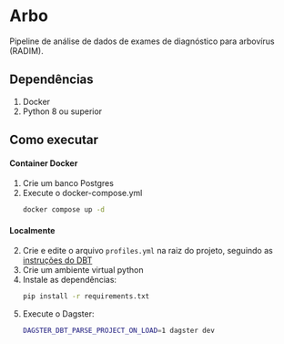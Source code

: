 # Arbo
Pipeline de análise de dados de exames de diagnóstico para arbovírus (RADIM).

## Dependências
1. Docker
2. Python 8 ou superior

## Como executar

#### Container Docker
1. Crie um banco Postgres
2. Execute o docker-compose.yml
    ```sh
    docker compose up -d
    ```

#### Localmente

2. Crie e edite o arquivo ```profiles.yml``` na raiz do projeto, seguindo as [instruções do DBT](https://docs.getdbt.com/docs/core/connect-data-platform/profiles.yml)
3. Crie um ambiente virtual python
4. Instale as dependências:
    ```sh
    pip install -r requirements.txt
    ```
5. Execute o Dagster:
    ```sh
    DAGSTER_DBT_PARSE_PROJECT_ON_LOAD=1 dagster dev
    ```
